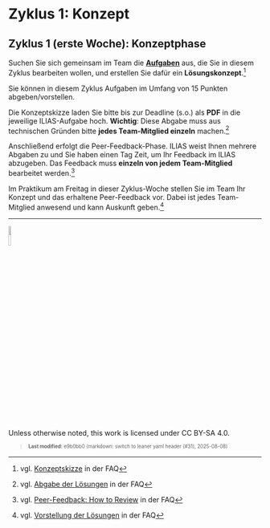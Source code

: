 # Zyklus 1: Konzept

## Zyklus 1 (erste Woche): Konzeptphase

Suchen Sie sich gemeinsam im Team die [**Aufgaben**](assignments.md)
aus, die Sie in diesem Zyklus bearbeiten wollen, und erstellen Sie dafür
ein **Lösungskonzept**.[^1]

Sie können in diesem Zyklus Aufgaben im Umfang von 15 Punkten
abgeben/vorstellen.

Die Konzeptskizze laden Sie bitte bis zur Deadline (s.o.) als **PDF** in
die jeweilige ILIAS-Aufgabe hoch. **Wichtig**: Diese Abgabe muss aus
technischen Gründen bitte **jedes Team-Mitglied einzeln** machen.[^2]

Anschließend erfolgt die Peer-Feedback-Phase. ILIAS weist Ihnen mehrere
Abgaben zu und Sie haben einen Tag Zeit, um Ihr Feedback im ILIAS
abzugeben. Das Feedback muss **einzeln von jedem Team-Mitglied**
bearbeitet werden.[^3]

Im Praktikum am Freitag in dieser Zyklus-Woche stellen Sie im Team Ihr
Konzept und das erhaltene Peer-Feedback vor. Dabei ist jedes
Team-Mitglied anwesend und kann Auskunft geben.[^4]

------------------------------------------------------------------------

<img src="https://licensebuttons.net/l/by-sa/4.0/88x31.png" width="10%">

Unless otherwise noted, this work is licensed under CC BY-SA 4.0.

<blockquote><p><sup><sub><strong>Last modified:</strong> e9b0bb0 (markdown: switch to leaner yaml header (#31), 2025-08-08)<br></sub></sup></p></blockquote>

[^1]: vgl.
    [Konzeptskizze](https://github.com/Programmiermethoden-CampusMinden/PM-Lecture/discussions/11)
    in der FAQ

[^2]: vgl. [Abgabe der
    Lösungen](https://github.com/Programmiermethoden-CampusMinden/PM-Lecture/discussions/15)
    in der FAQ

[^3]: vgl. [Peer-Feedback: How to
    Review](https://github.com/Programmiermethoden-CampusMinden/PM-Lecture/discussions/16)
    in der FAQ

[^4]: vgl. [Vorstellung der
    Lösungen](https://github.com/Programmiermethoden-CampusMinden/PM-Lecture/discussions/17)
    in der FAQ
